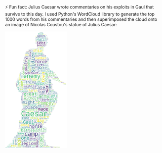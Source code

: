 ⚡ Fun fact: Julius Caesar wrote commentaries on his exploits in Gaul that survive to this day. I used Python's WordCloud library to generate the top 1000 words from his commentaries and then superimposed the cloud onto an image of Nicolas Coustou's statue of Julius Caesar:

<img src="https://raw.githubusercontent.com/RobertsEng/RobertsEng/main/caesarcloud.png" width="200"/>


<!--
**RobertsEng/RobertsEng** is a ✨ _special_ ✨ repository because its `README.md` (this file) appears on your GitHub profile.

Here are some ideas to get you started:

- 🔭 I’m currently working on ...
- 🌱 I’m currently learning ...
- 👯 I’m looking to collaborate on ...
- 🤔 I’m looking for help with ...
- 💬 Ask me about ...
- 📫 How to reach me: ...
- 😄 Pronouns: ...
- ⚡ Fun fact: ...
-->
